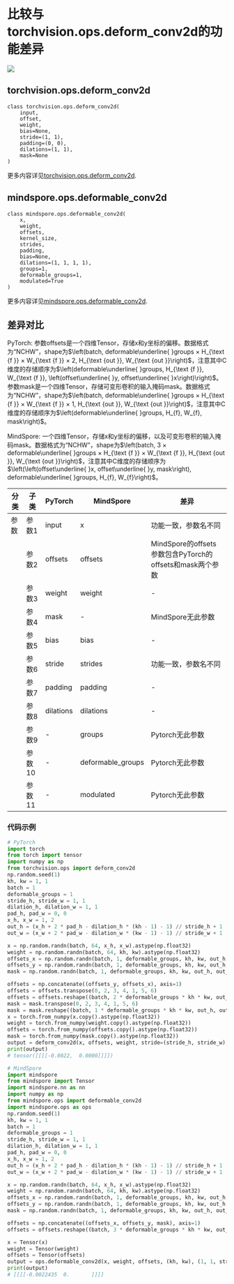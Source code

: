 # 比较与torchvision.ops.deform_conv2d的功能差异

<a href="https://gitee.com/mindspore/docs/blob/master/docs/mindspore/source_en/note/api_mapping/pytorch_diff/deform_conv2d.md" target="_blank"><img src="https://mindspore-website.obs.cn-north-4.myhuaweicloud.com/website-images/master/resource/_static/logo_source_en.png"></a>

## torchvision.ops.deform_conv2d

```text
class torchvision.ops.deform_conv2d(
    input,
    offset,
    weight,
    bias=None,
    stride=(1, 1),
    padding=(0, 0),
    dilations=(1, 1),
    mask=None
)
```

更多内容详见[torchvision.ops.deform_conv2d](https://pytorch.org/vision/0.14/generated/torchvision.ops.deform_conv2d.html).

## mindspore.ops.deformable_conv2d

```text
class mindspore.ops.deformable_conv2d(
    x,
    weight,
    offsets,
    kernel_size,
    strides,
    padding,
    bias=None,
    dilations=(1, 1, 1, 1),
    groups=1,
    deformable_groups=1,
    modulated=True
)
```

更多内容详见[mindspore.ops.deformable_conv2d](https://www.mindspore.cn/docs/zh-CN/master/api_python/ops/mindspore.ops.deformable_conv2d.html).

## 差异对比

PyTorch: 参数offsets是一个四维Tensor，存储x和y坐标的偏移。数据格式为“NCHW”，shape为$\left(batch, deformable\underline{ }groups × H_{\text {f }} × W_{\text {f }} × 2, H_{\text {out }}, W_{\text {out }}\right)$，注意其中C维度的存储顺序为$\left(deformable\underline{ }groups, H_{\text {f }}, W_{\text {f }}, \left(offset\underline{ }y, offset\underline{ }x\right)\right)$。参数mask是一个四维Tensor，存储可变形卷积的输入掩码mask。数据格式为“NCHW”，shape为$\left(batch, deformable\underline{ }groups × H_{\text {f }} × W_{\text {f }} × 1, H_{\text {out }}, W_{\text {out }}\right)$，注意其中C维度的存储顺序为$\left(deformable\underline{ }groups, H_{f}, W_{f}, mask\right)$。

MindSpore: 一个四维Tensor，存储x和y坐标的偏移，以及可变形卷积的输入掩码mask。数据格式为“NCHW”，shape为$\left(batch, 3 × deformable\underline{ }groups × H_{\text {f }} × W_{\text {f }}, H_{\text {out }}, W_{\text {out }}\right)$，注意其中C维度的存储顺序为$\left(\left(offset\underline{ }x, offset\underline{ }y, mask\right), deformable\underline{ }groups, H_{f}, W_{f}\right)$。

| 分类 | 子类  | PyTorch | MindSpore | 差异                 |
| --- | --- | --- | --- |---|
| 参数 | 参数1 | input   | x        |  功能一致，参数名不同 |
|      | 参数2 | offsets   | offsets        | MindSpore的offsets参数包含PyTorch的offsets和mask两个参数 |
|      | 参数3 | weight   | weight        | - |
|      | 参数4 | mask   | -        | MindSpore无此参数 |
|      | 参数5 | bias   | bias        | - |
|      | 参数6 | stride   | strides        | 功能一致，参数名不同 |
|      | 参数7 | padding   | padding        | - |
|      | 参数8 | dilations   | dilations        | - |
|      | 参数9 | -  | groups        | Pytorch无此参数 |
|      | 参数10 | -  | deformable_groups        | Pytorch无此参数 |
|      | 参数11 | -  | modulated        | Pytorch无此参数 |

### 代码示例

```python
# PyTorch
import torch
from torch import tensor
import numpy as np
from torchvision.ops import deform_conv2d
np.random.seed(1)
kh, kw = 1, 1
batch = 1
deformable_groups = 1
stride_h, stride_w = 1, 1
dilation_h, dilation_w = 1, 1
pad_h, pad_w = 0, 0
x_h, x_w = 1, 2
out_h = (x_h + 2 * pad_h - dilation_h * (kh - 1) - 1) // stride_h + 1
out_w = (x_w + 2 * pad_w - dilation_w * (kw - 1) - 1) // stride_w + 1

x = np.random.randn(batch, 64, x_h, x_w).astype(np.float32)
weight = np.random.randn(batch, 64, kh, kw).astype(np.float32)
offsets_x = np.random.randn(batch, 1, deformable_groups, kh, kw, out_h, out_w).astype(np.float32)
offsets_y = np.random.randn(batch, 1, deformable_groups, kh, kw, out_h, out_w).astype(np.float32)
mask = np.random.randn(batch, 1, deformable_groups, kh, kw, out_h, out_w).astype(np.float32)

offsets = np.concatenate((offsets_y, offsets_x), axis=1)
offsets = offsets.transpose(0, 2, 3, 4, 1, 5, 6)
offsets = offsets.reshape((batch, 2 * deformable_groups * kh * kw, out_h, out_w))
mask = mask.transpose(0, 2, 3, 4, 1, 5, 6)
mask = mask.reshape((batch, 1 * deformable_groups * kh * kw, out_h, out_w))
x = torch.from_numpy(x.copy().astype(np.float32))
weight = torch.from_numpy(weight.copy().astype(np.float32))
offsets = torch.from_numpy(offsets.copy().astype(np.float32))
mask = torch.from_numpy(mask.copy().astype(np.float32))
output = deform_conv2d(x, offsets, weight, stride=(stride_h, stride_w), padding=(pad_h, pad_w), dilation=(dilation_h, dilation_w), mask=mask)
print(output)
# tensor([[[[-0.0022,  0.0000]]]])

# MindSpore
import mindspore
from mindspore import Tensor
import mindspore.nn as nn
import numpy as np
from mindspore.ops import deformable_conv2d
import mindspore.ops as ops
np.random.seed(1)
kh, kw = 1, 1
batch = 1
deformable_groups = 1
stride_h, stride_w = 1, 1
dilation_h, dilation_w = 1, 1
pad_h, pad_w = 0, 0
x_h, x_w = 1, 2
out_h = (x_h + 2 * pad_h - dilation_h * (kh - 1) - 1) // stride_h + 1
out_w = (x_w + 2 * pad_w - dilation_w * (kw - 1) - 1) // stride_w + 1

x = np.random.randn(batch, 64, x_h, x_w).astype(np.float32)
weight = np.random.randn(batch, 64, kh, kw).astype(np.float32)
offsets_x = np.random.randn(batch, 1, deformable_groups, kh, kw, out_h, out_w).astype(np.float32)
offsets_y = np.random.randn(batch, 1, deformable_groups, kh, kw, out_h, out_w).astype(np.float32)
mask = np.random.randn(batch, 1, deformable_groups, kh, kw, out_h, out_w).astype(np.float32)

offsets = np.concatenate((offsets_x, offsets_y, mask), axis=1)
offsets = offsets.reshape((batch, 3 * deformable_groups * kh * kw, out_h, out_w))

x = Tensor(x)
weight = Tensor(weight)
offsets = Tensor(offsets)
output = ops.deformable_conv2d(x, weight, offsets, (kh, kw), (1, 1, stride_h, stride_w,), (pad_h, pad_h, pad_w, pad_w), dilations=(1, 1, dilation_h, dilation_w))
print(output)
# [[[[-0.0022435  0.       ]]]]
```

